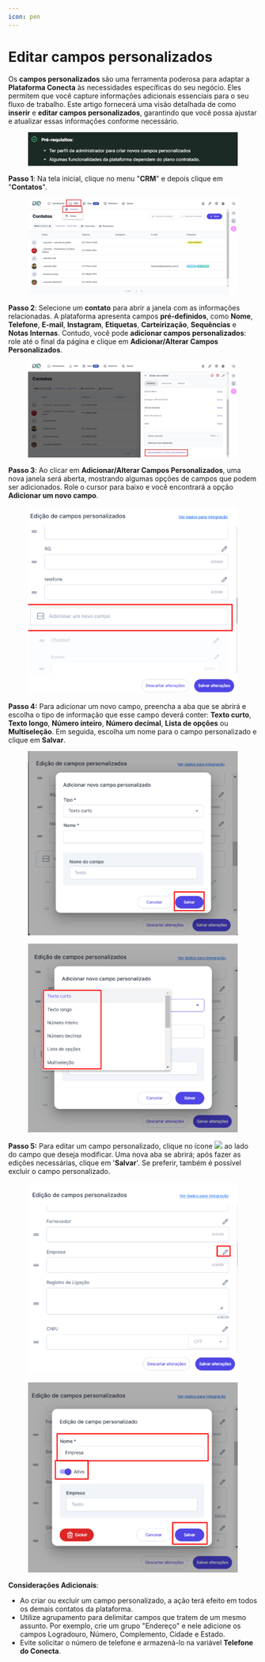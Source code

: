 ```yaml
---
icon: pen
---
```


# Editar campos personalizados

Os **campos personalizados** são uma ferramenta poderosa para adaptar a **Plataforma Conecta** às necessidades específicas do seu negócio. Eles permitem que você capture informações adicionais essenciais para o seu fluxo de trabalho. Este artigo fornecerá uma visão detalhada de como **inserir** e **editar campos personalizados**, garantindo que você possa ajustar e atualizar essas informações conforme necessário.

<figure><img src="../../../.gitbook/assets/image (27).png" alt=""><figcaption></figcaption></figure>

**Passo 1**: Na tela inicial, clique no menu "**CRM**" e depois clique em "**Contatos**".

<figure><img src="../../../.gitbook/assets/Passo 1.jpg" alt=""><figcaption></figcaption></figure>

**Passo 2**: Selecione um **contato** para abrir a janela com as informações relacionadas. A plataforma apresenta campos **pré-definidos**, como **Nome**, **Telefone**, **E-mail**, **Instagram**, **Etiquetas**, **Carteirização**, **Sequências** e **Notas Internas**. Contudo, você pode **adicionar campos personalizados**: role até o final da página e clique em **Adicionar/Alterar Campos Personalizados**.

<figure><img src="../../../.gitbook/assets/Passo 2 (1).jpg" alt=""><figcaption></figcaption></figure>

**Passo 3**: Ao clicar em **Adicionar/Alterar Campos Personalizados**, uma nova janela será aberta, mostrando algumas opções de campos que podem ser adicionados. Role o cursor para baixo e você encontrará a opção **Adicionar um novo campo**.

<figure><img src="../../../.gitbook/assets/image (30).png" alt=""><figcaption></figcaption></figure>

**Passo 4:** Para adicionar um novo campo, preencha a aba que se abrirá e escolha o tipo de informação que esse campo deverá conter: **Texto curto**, **Texto longo**, **Número inteiro**, **Número decimal**, **Lista de opções** ou **Multiseleção**. Em seguida, escolha um nome para o campo personalizado e clique em **Salvar**.

<figure><img src="../../../.gitbook/assets/image (31).png" alt=""><figcaption></figcaption></figure>

<figure><img src="../../../.gitbook/assets/image (32).png" alt=""><figcaption></figcaption></figure>

**Passo 5:** Para editar um campo personalizado, clique no ícone ![](https://docs.helena.app/~gitbook/image?url=https%3A%2F%2F3176979156-files.gitbook.io%2F%7E%2Ffiles%2Fv0%2Fb%2Fgitbook-x-prod.appspot.com%2Fo%2Fspaces%252F3HTAyLM7hzj1t6Nt4ii2%252Fuploads%252FEcGo5OYrqAMHNubxpjSa%252F5.png%3Falt%3Dmedia\&width=300\&dpr=4\&quality=100\&sign=b6f3caa8\&sv=2) ao lado do campo que deseja modificar. Uma nova aba se abrirá; após fazer as edições necessárias, clique em '**Salvar**'. Se preferir, também é possível excluir o campo personalizado.

<figure><img src="../../../.gitbook/assets/image (33).png" alt=""><figcaption></figcaption></figure>

<figure><img src="../../../.gitbook/assets/image (34).png" alt=""><figcaption></figcaption></figure>

**Considerações Adicionais**:

* Ao criar ou excluir um campo personalizado, a ação terá efeito em todos os demais contatos da plataforma.
* Utilize agrupamento para delimitar campos que tratem de um mesmo assunto. Por exemplo, crie um grupo "Endereço" e nele adicione os campos Logradouro, Número, Complemento, Cidade e Estado.
* Evite solicitar o número de telefone e armazená-lo na variável **Telefone do Conecta**.
